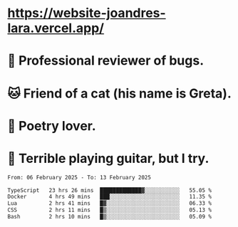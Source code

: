 # https://website-joandres-lara.vercel.app/
# 🐛 Professional reviewer of bugs.
# 🐱 Friend of a cat (his name is Greta).
# 📜 Poetry lover.
# 🎸 Terrible playing guitar, but I try.

<!--START_SECTION:waka-->

```txt
From: 06 February 2025 - To: 13 February 2025

TypeScript   23 hrs 26 mins  █████████████▓░░░░░░░░░░░   55.05 %
Docker       4 hrs 49 mins   ███░░░░░░░░░░░░░░░░░░░░░░   11.35 %
Lua          2 hrs 41 mins   █▓░░░░░░░░░░░░░░░░░░░░░░░   06.33 %
CSS          2 hrs 11 mins   █▒░░░░░░░░░░░░░░░░░░░░░░░   05.13 %
Bash         2 hrs 10 mins   █▒░░░░░░░░░░░░░░░░░░░░░░░   05.09 %
```

<!--END_SECTION:waka-->
